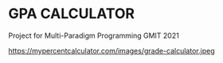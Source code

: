# GPA CALCULATOR
Project for Multi-Paradigm Programming GMIT 2021



https://mypercentcalculator.com/images/grade-calculator.jpeg


